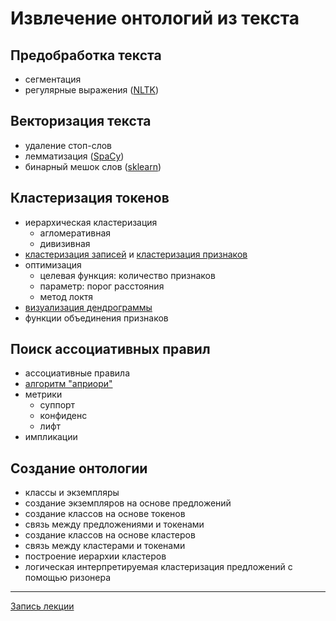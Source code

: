 # Извлечение онтологий из текста

## Предобработка текста
- сегментация
- регулярные выражения ([NLTK](https://www.nltk.org/))

## Векторизация текста
- удаление стоп-слов
- лемматизация ([SpaCy](https://spacy.io/models/ru))
- бинарный мешок слов ([sklearn](https://scikit-learn.org/stable/modules/generated/sklearn.feature_extraction.text.CountVectorizer.html))

## Кластеризация токенов
- иерархическая кластеризация
  - агломеративная
  - дивизивная
- [кластеризация записей](https://scikit-learn.org/stable/modules/generated/sklearn.cluster.AgglomerativeClustering.html) и [кластеризация признаков](https://scikit-learn.org/stable/modules/generated/sklearn.cluster.FeatureAgglomeration.html)
- оптимизация
  - целевая функция: количество признаков
  - параметр: порог расстояния
  - метод локтя
- [визуализация дендрограммы](https://scikit-learn.org/stable/auto_examples/cluster/plot_agglomerative_dendrogram.html)
- функции объединения признаков

## Поиск ассоциативных правил
- ассоциативные правила
- [алгоритм "априори"](http://rasbt.github.io/mlxtend/api_subpackages/mlxtend.frequent_patterns/#association_rules)
- метрики
  - суппорт
  - конфиденс
  - лифт
- импликации

## Создание онтологии
- классы и экземпляры
- создание экземпляров на основе предложений
- создание классов на основе токенов
- связь между предложениями и токенами
- создание классов на основе кластеров
- связь между кластерами и токенами
- построение иерархии кластеров
- логическая интерпретируемая кластеризация предложений с помощью ризонера

---
[Запись лекции](https://youtu.be/klX6o2_SoJ8)
